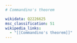 ```yaml
---
# Commandino's theorem

wikidata: Q2226625
msc_classification: 51
wikipedia_links:
  - "[[Commandino's theorem]]"
---
```

